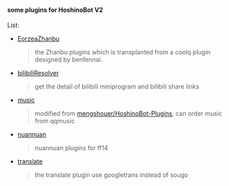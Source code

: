 #### some plugins for HoshinoBot V2
List:<br>
- [EorzeaZhanbu](https://github.com/LambdaYH/HoshinoBotV2Plugins/tree/master/EorzeaZhanbu)
  > the Zhanbu plugins which is transplanted from a coolq plugin designed by benfennai.
- [bilibiliResolver](https://github.com/LambdaYH/HoshinoBotV2Plugins/tree/master/bilibiliResolver) 
  > get the detail of bilibili miniprogram and bilibili share links
- [music](https://github.com/LambdaYH/HoshinoBotV2Plugins/tree/master/music)
  > modified from [mengshouer/HoshinoBot-Plugins](https://github.com/mengshouer/HoshinoBot-Plugins/blob/master/modules/custom/music.py), can order music from qqmusic
- [nuannuan](https://github.com/LambdaYH/HoshinoBotV2Plugins/tree/master/nuannuan)
  > nuannuan plugins for ff14
- [translate](https://github.com/LambdaYH/HoshinoBotV2Plugins/tree/master/translate)
  > the translate plugin use googletrans instead of sougo